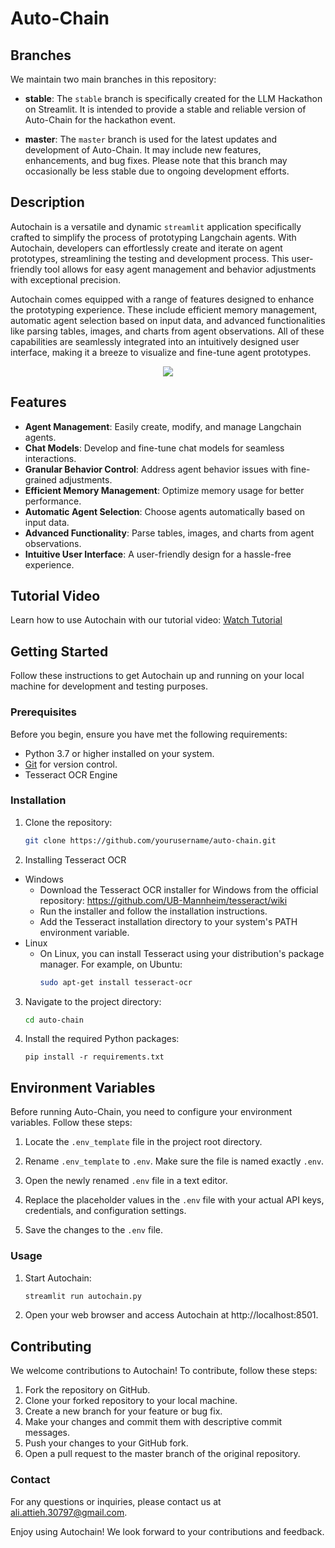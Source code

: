# Auto-Chain

## Branches

We maintain two main branches in this repository:

- **stable**: The `stable` branch is specifically created for the LLM Hackathon on Streamlit. It is intended to provide a stable and reliable version of Auto-Chain for the hackathon event.

- **master**: The `master` branch is used for the latest updates and development of Auto-Chain. It may include new features, enhancements, and bug fixes. Please note that this branch may occasionally be less stable due to ongoing development efforts.

## Description

Autochain is a versatile and dynamic `streamlit` application specifically crafted to simplify the process of prototyping Langchain agents. With Autochain, developers can effortlessly create and iterate on agent prototypes, streamlining the testing and development process. This user-friendly tool allows for easy agent management and behavior adjustments with exceptional precision.

Autochain comes equipped with a range of features designed to enhance the prototyping experience. These include efficient memory management, automatic agent selection based on input data, and advanced functionalities like parsing tables, images, and charts from agent observations. All of these capabilities are seamlessly integrated into an intuitively designed user interface, making it a breeze to visualize and fine-tune agent prototypes.

<p align="center">
  <img src="https://i.ibb.co/QQrtRq0/Home-Page.png">

</p>


## Features

- **Agent Management**: Easily create, modify, and manage Langchain agents.
- **Chat Models**: Develop and fine-tune chat models for seamless interactions.
- **Granular Behavior Control**: Address agent behavior issues with fine-grained adjustments.
- **Efficient Memory Management**: Optimize memory usage for better performance.
- **Automatic Agent Selection**: Choose agents automatically based on input data.
- **Advanced Functionality**: Parse tables, images, and charts from agent observations.
- **Intuitive User Interface**: A user-friendly design for a hassle-free experience.

## Tutorial Video

Learn how to use Autochain with our tutorial video: [Watch Tutorial](https://www.youtube.com/watch?v=ZpgRYeSTwlU)

## Getting Started

Follow these instructions to get Autochain up and running on your local machine for development and testing purposes.


### Prerequisites

Before you begin, ensure you have met the following requirements:

- Python 3.7 or higher installed on your system.
- [Git](https://git-scm.com/) for version control.
- Tesseract OCR Engine
### Installation

1. Clone the repository:

   ```bash
   git clone https://github.com/yourusername/auto-chain.git
   ```
2. Installing Tesseract OCR
- Windows
   - Download the Tesseract OCR installer for Windows from the official repository: https://github.com/UB-Mannheim/tesseract/wiki
   - Run the installer and follow the installation instructions.
   - Add the Tesseract installation directory to your system's PATH environment variable.
- Linux
   - On Linux, you can install Tesseract using your distribution's package manager. For example, on Ubuntu:
     ```bash
     sudo apt-get install tesseract-ocr
     ```
3. Navigate to the project directory:
   ```bash
   cd auto-chain
   ```
4. Install the required Python packages:
   ```
   pip install -r requirements.txt
   ```

## Environment Variables
Before running Auto-Chain, you need to configure your environment variables. Follow these steps:

1. Locate the `.env_template` file in the project root directory.

2. Rename `.env_template` to `.env`. Make sure the file is named exactly `.env`.

3. Open the newly renamed `.env` file in a text editor.

4. Replace the placeholder values in the `.env` file with your actual API keys, credentials, and configuration settings.

5. Save the changes to the `.env` file.

### Usage
1. Start Autochain:
   ```bash
   streamlit run autochain.py
   ```
2. Open your web browser and access Autochain at http://localhost:8501.
## Contributing
We welcome contributions to Autochain! To contribute, follow these steps:

1. Fork the repository on GitHub.
2. Clone your forked repository to your local machine.
3. Create a new branch for your feature or bug fix.
4. Make your changes and commit them with descriptive commit messages.
5. Push your changes to your GitHub fork.
6. Open a pull request to the master branch of the original repository.

### Contact
For any questions or inquiries, please contact us at ali.attieh.30797@gmail.com.

Enjoy using Autochain! We look forward to your contributions and feedback.